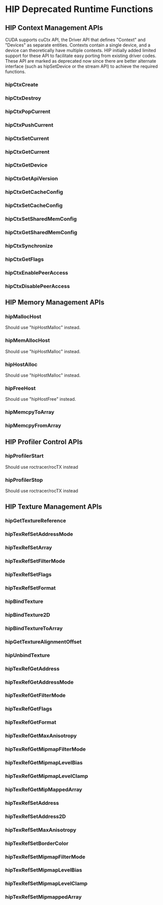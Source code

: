 # HIP Deprecated Runtime Functions


## HIP Context Management APIs

CUDA supports cuCtx API, the Driver API that defines "Context" and "Devices" as separate entities. Contexts contain a single device, and a device can theoretically have multiple contexts. HIP initially added limited support for these API to facilitate easy porting from existing driver codes. These API are marked as deprecated now since there are better alternate interface (such as hipSetDevice or the stream API) to achieve the required functions.
### hipCtxCreate
### hipCtxDestroy
### hipCtxPopCurrent
### hipCtxPushCurrent
### hipCtxSetCurrent
### hipCtxGetCurrent
### hipCtxGetDevice
### hipCtxGetApiVersion
### hipCtxGetCacheConfig
### hipCtxSetCacheConfig
### hipCtxSetSharedMemConfig
### hipCtxGetSharedMemConfig
### hipCtxSynchronize
### hipCtxGetFlags
### hipCtxEnablePeerAccess
### hipCtxDisablePeerAccess


## HIP Memory Management APIs

### hipMallocHost
Should use "hipHostMalloc" instead.

### hipMemAllocHost
Should use "hipHostMalloc" instead.

### hipHostAlloc
Should use "hipHostMalloc" instead.

### hipFreeHost
Should use "hipHostFree" instead.

### hipMemcpyToArray
### hipMemcpyFromArray


## HIP Profiler Control APIs

### hipProfilerStart
Should use roctracer/rocTX instead

### hipProfilerStop
Should use roctracer/rocTX instead


## HIP Texture Management APIs

### hipGetTextureReference
### hipTexRefSetAddressMode
### hipTexRefSetArray
### hipTexRefSetFilterMode
### hipTexRefSetFlags
### hipTexRefSetFormat
### hipBindTexture
### hipBindTexture2D
### hipBindTextureToArray
### hipGetTextureAlignmentOffset
### hipUnbindTexture
### hipTexRefGetAddress
### hipTexRefGetAddressMode
### hipTexRefGetFilterMode
### hipTexRefGetFlags
### hipTexRefGetFormat
### hipTexRefGetMaxAnisotropy
### hipTexRefGetMipmapFilterMode
### hipTexRefGetMipmapLevelBias
### hipTexRefGetMipmapLevelClamp
### hipTexRefGetMipMappedArray
### hipTexRefSetAddress
### hipTexRefSetAddress2D
### hipTexRefSetMaxAnisotropy
### hipTexRefSetBorderColor
### hipTexRefSetMipmapFilterMode
### hipTexRefSetMipmapLevelBias
### hipTexRefSetMipmapLevelClamp
### hipTexRefSetMipmappedArray

